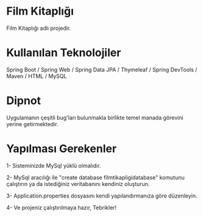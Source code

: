 # Film Kitaplığı
Film Kitaplığı adlı projedir.

# Kullanılan Teknolojiler
Spring Boot / Spring Web / Spring Data JPA / Thymeleaf / Spring DevTools / Maven / HTML / MySQL

# Dipnot
Uygulamanın çeşitli bug'ları bulunmakla birlikte temel manada görevini yerine getirmektedir.

# Yapılması Gerekenler
1- Sisteminizde MySql yüklü olmalıdır.

2- MySql aracılığı ile "create database filmtikapligidatabase" komutunu çalıştırın ya da istediğiniz veritabanını kendiniz oluşturun.

3- Application.properties dosyasını kendi yapılandırmanıza göre düzenleyin. 

4- Ve projeniz çalıştırılmaya hazır, Tebrikler!
